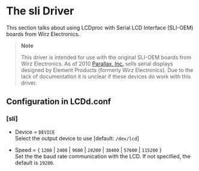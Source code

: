 # The sli Driver

This section talks about using LCDproc with Serial LCD Interface
(SLI-OEM) boards from Wirz Electronics.

> **Note**
> 
> This driver is intended for use with the original SLI-OEM boards from
> Wirz Electronics. As of 2010 [Parallax,
> Inc.](http://www.parallax.com/) sells serial displays designed by
> Element Products (formerly Wirz Electronics). Due to the lack of
> documentation it is unclear if these devices do work with this driver.

## Configuration in LCDd.conf

### \[sli\]

  - Device = `DEVICE`  
    Select the output device to use \[default: `/dev/lcd`\]

  - Speed = { `1200` | `2400` | `9600` | *`19200`* | `38400` | `57600` |
    `115200` }  
    Set the the baud rate communication with the LCD. If not specified,
    the default is `19200`.
